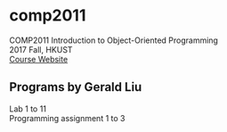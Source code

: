 # comp2011

COMP2011	Introduction to Object-Oriented Programming<br/>
2017 Fall, HKUST<br/>
[Course Website](https://course.cse.ust.hk/comp2011_2017F)

## Programs by Gerald Liu
Lab 1 to 11<br/>
Programming assignment 1 to 3
